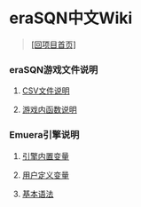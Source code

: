﻿# eraSQN中文Wiki

> [\[回项目首页\]](https://github.com/chinanoahli/eraSQN-to-chs)

### eraSQN游戏文件说明

1. [CSV文件说明](/Wiki/csv_instructions)

2. [游戏内函数说明](/Wiki/function)

### Emuera引擎说明

1. [引擎内置变量](https://osdn.net/projects/emuera/wiki/exvar)

2. [用户定义变量](https://osdn.net/projects/emuera/wiki/UserVars)

3. [基本语法](https://osdn.net/projects/emuera/wiki/excom)
